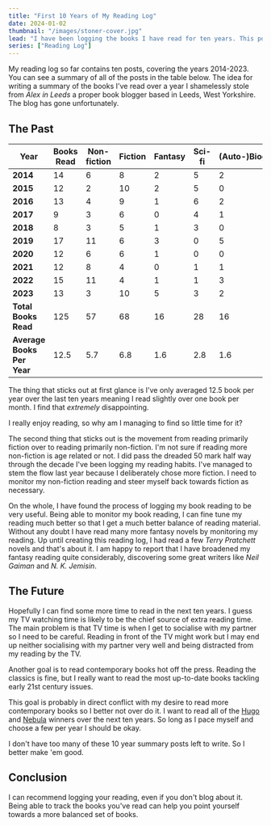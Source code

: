 ```yaml
---
title: "First 10 Years of My Reading Log"
date: 2024-01-02
thumbnail: "/images/stoner-cover.jpg"
lead: "I have been logging the books I have read for ten years. This post will summarise what I've been reading and how that has changed over the last ten years."
series: ["Reading Log"]
---
```


<!--more-->

My reading log so far contains ten posts, covering the years 2014-2023. You can see a summary of all of the posts in the table below. The idea for writing a summary of the books I've read over a year I shamelessly stole from *Alex in Leeds* a proper book blogger based in Leeds, West Yorkshire. The blog has gone unfortunately.

## The Past

| Year  | Books Read  | Non-fiction  | Fiction  | Fantasy  | Sci-fi  | (Auto-)Biography  |
|---|---|---|---|---|---|---|
| **2014** | 14 | 6  | 8  | 2  | 5  | 2  |
| **2015** | 12 | 2  | 10 | 2  | 5  | 0  |
| **2016** | 13 | 4  | 9  | 1  | 6  | 2  |
| **2017** | 9  | 3  | 6  | 0  | 4  | 1  |
| **2018** | 8  | 3  | 5  | 1  | 3  | 0  |
| **2019** | 17 | 11 | 6  | 3  | 0  | 5  |
| **2020** | 12 | 6  | 6  | 1  | 0  | 0  |
| **2021** | 12 | 8  | 4  | 0  | 1  | 1  |
| **2022** | 15 | 11 | 4  | 1  | 1  | 3  |
| **2023** | 13 | 3  | 10 | 5  | 3  | 2  |
| **Total Books Read** | 125 | 57  | 68  | 16  | 28  | 16  |
| **Average Books Per Year** | 12.5 | 5.7  | 6.8  | 1.6  | 2.8  | 1.6  |

The thing that sticks out at first glance is I've only averaged 12.5 book per year over the last ten years meaning I read slightly over one book per month. I find that *extremely* disappointing.

I really enjoy reading, so why am I managing to find so little time for it?

The second thing that sticks out is the movement from reading primarily fiction over to reading primarily non-fiction. I'm not sure if reading more non-fiction is age related or not. I did pass the dreaded 50 mark half way through the decade I've been logging my reading habits. I've managed to stem the flow last year because I deliberately chose more fiction. I need to monitor my non-fiction reading and steer myself back towards fiction as necessary.

On the whole, I have found the process of logging my book reading to be very useful. Being able to monitor my book reading, I can fine tune my reading much better so that I get a much better balance of reading material. Without any doubt I have read many more fantasy novels by monitoring my reading. Up until creating this reading log, I had read a few *Terry Pratchett* novels and that's about it. I am happy to report that I have broadened my fantasy reading quite considerably, discovering some great writers like *Neil Gaiman* and *N. K. Jemisin*.

## The Future

Hopefully I can find some more time to read in the next ten years. I guess my TV watching time is likely to be the chief source of extra reading time. The main problem is that TV time is when I get to socialise with my partner so I need to be careful. Reading in front of the TV might work but I may end up neither socialising with my partner very well and being distracted from my reading by the TV.

Another goal is to read contemporary books hot off the press. Reading the classics is fine, but I really want to read the most up-to-date books tackling early 21st century issues.

This goal is probably in direct conflict with my desire to read more contemporary books so I better not over do it. I want to read all of the [Hugo](https://www.thehugoawards.org/) and [Nebula](https://nebulas.sfwa.org/) winners over the next ten years. So long as I pace myself and choose a few per year I should be okay.

I don't have too many of these 10 year summary posts left to write. So I better make 'em good.

## Conclusion

I can recommend logging your reading, even if you don't blog about it. Being able to track the books you've read can help you point yourself towards a more balanced set of books.

